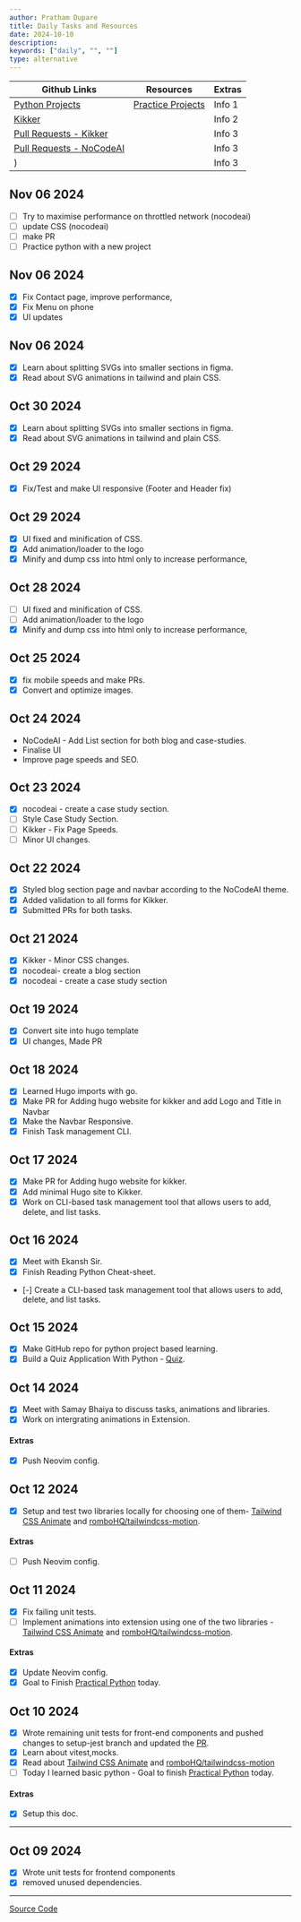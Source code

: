 ```yaml
---
author: Pratham Dupare
title: Daily Tasks and Resources
date: 2024-10-10
description:
keywords: ["daily", "", ""]
type: alternative
---
```


| Github Links                                                                       | Resources                                                       | Extras |
| ---------------------------------------------------------------------------------- | --------------------------------------------------------------- | ------ |
| [Python Projects](https://github.com/prathamdupare/python-projects)                | [Practice Projects](https://realpython.com/tutorials/projects/) | Info 1 |
| [Kikker](https://github.com/raooll/kikker)                                         |                                                                 | Info 2 |
| [Pull Requests - Kikker](https://github.com/raooll/kikker/pulls/prathamdupare)     |                                                                 | Info 3 |
| [Pull Requests - NoCodeAI](https://github.com/raooll/nocodeai/pulls/prathamdupare) |                                                                 | Info 3 |
| )                                                                                  |                                                                 | Info 3 |

## Nov 06 2024

- [ ] Try to maximise performance on throttled network (nocodeai)
- [ ] update CSS (nocodeai)
- [ ] make PR
- [ ] Practice python with a new project

## Nov 06 2024

- [x] Fix Contact page, improve performance,
- [x] Fix Menu on phone
- [x] UI updates

## Nov 06 2024

- [x] Learn about splitting SVGs into smaller sections in figma.
- [x] Read about SVG animations in tailwind and plain CSS.

## Oct 30 2024

- [x] Learn about splitting SVGs into smaller sections in figma.
- [x] Read about SVG animations in tailwind and plain CSS.

## Oct 29 2024

- [x] Fix/Test and make UI responsive (Footer and Header fix)

## Oct 29 2024

- [x] UI fixed and minification of CSS.
- [x] Add animation/loader to the logo
- [x] Minify and dump css into html only to increase performance,

## Oct 28 2024

- [ ] UI fixed and minification of CSS.
- [ ] Add animation/loader to the logo
- [x] Minify and dump css into html only to increase performance,

## Oct 25 2024

- [x] fix mobile speeds and make PRs.
- [x] Convert and optimize images.

## Oct 24 2024

- NoCodeAI - Add List section for both blog and case-studies.
- Finalise UI
- Improve page speeds and SEO.

## Oct 23 2024

- [x] nocodeai - create a case study section.
- [ ] Style Case Study Section.
- [ ] Kikker - Fix Page Speeds.
- [ ] Minor UI changes.

## Oct 22 2024

- [x] Styled blog section page and navbar according to the NoCodeAI theme.
- [x] Added validation to all forms for Kikker.
- [x] Submitted PRs for both tasks.

## Oct 21 2024

- [x] Kikker - Minor CSS changes.
- [x] nocodeai- create a blog section
- [x] nocodeai - create a case study section

## Oct 19 2024

- [x] Convert site into hugo template
- [x] UI changes, Made PR

## Oct 18 2024

- [x] Learned Hugo imports with go.
- [x] Make PR for Adding hugo website for kikker and add Logo and Title in Navbar
- [x] Make the Navbar Responsive.
- [x] Finish Task management CLI.

## Oct 17 2024

- [x] Make PR for Adding hugo website for kikker.
- [x] Add minimal Hugo site to Kikker.
- [x] Work on CLI-based task management tool that allows users to add, delete, and list tasks.

## Oct 16 2024

- [x] Meet with Ekansh Sir.
- [x] Finish Reading Python Cheat-sheet.
- [-] Create a CLI-based task management tool that allows users to add, delete, and list tasks.

## Oct 15 2024

- [x] Make GitHub repo for python project based learning.
- [x] Build a Quiz Application With Python - [Quiz](https://realpython.com/python-quiz-application/).

## Oct 14 2024

- [x] Meet with Samay Bhaiya to discuss tasks, animations and libraries.
- [x] Work on intergrating animations in Extension.

#### Extras

- [x] Push Neovim config.

## Oct 12 2024

- [x] Setup and test two libraries locally for choosing one of them- [Tailwind CSS Animate](https://github.com/jamiebuilds/tailwindcss-animate/tree/main) and [romboHQ/tailwindcss-motion](https://github.com/romboHQ/tailwindcss-motion).

#### Extras

- [ ] Push Neovim config.

## Oct 11 2024

- [x] Fix failing unit tests.
- [ ] Implement animations into extension using one of the two libraries - [Tailwind CSS Animate](https://github.com/jamiebuilds/tailwindcss-animate/tree/main) and [romboHQ/tailwindcss-motion](https://github.com/romboHQ/tailwindcss-motion).

#### Extras

- [x] Update Neovim config.
- [x] Goal to Finish [Practical Python](https://practical.learnpython.dev/001_prerequisites/) today.

## Oct 10 2024

- [x] Wrote remaining unit tests for front-end components and pushed changes to setup-jest branch and updated the [PR](https://github.com/raooll/kikker/pull/32).
- [x] Learn about vitest,mocks.
- [x] Read about [Tailwind CSS Animate](https://github.com/jamiebuilds/tailwindcss-animate/tree/main) and [romboHQ/tailwindcss-motion](https://github.com/romboHQ/tailwindcss-motion)
- [ ] Today I learned basic python - Goal to finish [Practical Python](https://practical.learnpython.dev/001_prerequisites/) today.

#### Extras

- [x] Setup this doc.

---

## Oct 09 2024

- [x] Wrote unit tests for frontend components
- [x] removed unused dependencies.

---

[Source Code](https://github.com/prathamdupare/blog/)
